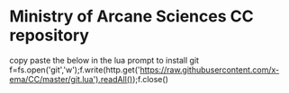# Ministry of Arcane Sciences CC repository
copy paste the below in the lua prompt to install git
f=fs.open('git','w');f.write(http.get('https://raw.githubusercontent.com/x-ema/CC/master/git.lua').readAll());f.close()
